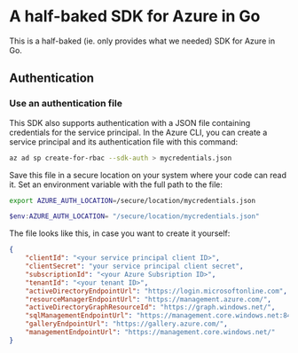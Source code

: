 # A half-baked SDK for Azure in Go

This is a half-baked (ie. only provides what we needed) SDK for Azure in Go.

## Authentication

### Use an authentication file

This SDK also supports authentication with a JSON file containing credentials for the service principal. In the Azure CLI, you can create a service principal and its authentication file with this command:

``` bash
az ad sp create-for-rbac --sdk-auth > mycredentials.json
```

Save this file in a secure location on your system where your code can read it. Set an environment variable with the full path to the file:

``` bash
export AZURE_AUTH_LOCATION=/secure/location/mycredentials.json
```

``` powershell
$env:AZURE_AUTH_LOCATION= "/secure/location/mycredentials.json"
```

The file looks like this, in case you want to create it yourself:

``` json
{
    "clientId": "<your service principal client ID>",
    "clientSecret": "your service principal client secret",
    "subscriptionId": "<your Azure Subsription ID>",
    "tenantId": "<your tenant ID>",
    "activeDirectoryEndpointUrl": "https://login.microsoftonline.com",
    "resourceManagerEndpointUrl": "https://management.azure.com/",
    "activeDirectoryGraphResourceId": "https://graph.windows.net/",
    "sqlManagementEndpointUrl": "https://management.core.windows.net:8443/",
    "galleryEndpointUrl": "https://gallery.azure.com/",
    "managementEndpointUrl": "https://management.core.windows.net/"
}
```
